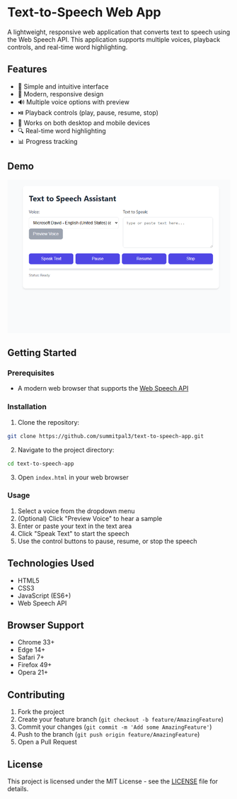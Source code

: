 # Text-to-Speech Web App

A lightweight, responsive web application that converts text to speech using the Web Speech API. This application supports multiple voices, playback controls, and real-time word highlighting.

## Features

- 🎯 Simple and intuitive interface
- 🎨 Modern, responsive design
- 🔊 Multiple voice options with preview
- ⏯️ Playback controls (play, pause, resume, stop)
- 📱 Works on both desktop and mobile devices
- 🔍 Real-time word highlighting
- 📊 Progress tracking

## Demo

![Text-to-Speech Demo](/images/demo.png)

## Getting Started

### Prerequisites

- A modern web browser that supports the [Web Speech API](https://developer.mozilla.org/en-US/docs/Web/API/Web_Speech_API)

### Installation

1. Clone the repository:
```bash
git clone https://github.com/summitpal3/text-to-speech-app.git
```

2. Navigate to the project directory:
```bash
cd text-to-speech-app
```

3. Open `index.html` in your web browser

### Usage

1. Select a voice from the dropdown menu
2. (Optional) Click "Preview Voice" to hear a sample
3. Enter or paste your text in the text area
4. Click "Speak Text" to start the speech
5. Use the control buttons to pause, resume, or stop the speech

## Technologies Used

- HTML5
- CSS3
- JavaScript (ES6+)
- Web Speech API

## Browser Support

- Chrome 33+
- Edge 14+
- Safari 7+
- Firefox 49+
- Opera 21+

## Contributing

1. Fork the project
2. Create your feature branch (`git checkout -b feature/AmazingFeature`)
3. Commit your changes (`git commit -m 'Add some AmazingFeature'`)
4. Push to the branch (`git push origin feature/AmazingFeature`)
5. Open a Pull Request

## License

This project is licensed under the MIT License - see the [LICENSE](LICENSE) file for details.
